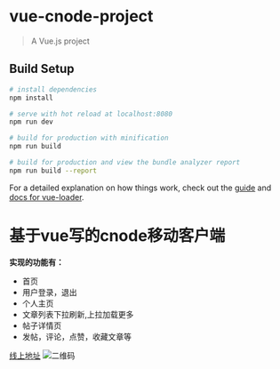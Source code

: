 # vue-cnode-project

> A Vue.js project

## Build Setup

``` bash
# install dependencies
npm install

# serve with hot reload at localhost:8080
npm run dev

# build for production with minification
npm run build

# build for production and view the bundle analyzer report
npm run build --report
```

For a detailed explanation on how things work, check out the [guide](http://vuejs-templates.github.io/webpack/) and [docs for vue-loader](http://vuejs.github.io/vue-loader).

# 基于vue写的cnode移动客户端

**实现的功能有：**
* 首页
* 用户登录，退出
* 个人主页
* 文章列表下拉刷新,上拉加载更多
* 帖子详情页
* 发帖，评论，点赞，收藏文章等

[线上地址](https://yangjialiang.github.io/vue-cnode-project/dists/#/homepage)
![二维码](http://dn-cnode.qbox.me/FjX8M6vC3xR2N1G--vAp3gFskjjg)